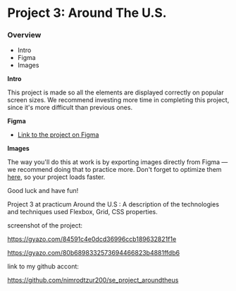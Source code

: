 # Project 3: Around The U.S.

### Overview

- Intro
- Figma
- Images

**Intro**

This project is made so all the elements are displayed correctly on popular screen sizes. We recommend investing more time in completing this project, since it's more difficult than previous ones.

**Figma**

- [Link to the project on Figma](https://www.figma.com/file/ii4xxsJ0ghevUOcssTlHZv/Sprint-3%3A-Around-the-US?node-id=0%3A1)

**Images**

The way you'll do this at work is by exporting images directly from Figma — we recommend doing that to practice more. Don't forget to optimize them [here](https://tinypng.com/), so your project loads faster.

Good luck and have fun!

Project 3 at practicum Around the U.S :
A description of the technologies and techniques used Flexbox, Grid, CSS properties.

screenshot of the project:

https://gyazo.com/84591c4e0dcd36996ccb189632821f1e

https://gyazo.com/80b6898332573694466823b4881ffdb6

link to my github accont:

https://github.com/nimrodtzur200/se_project_aroundtheus
